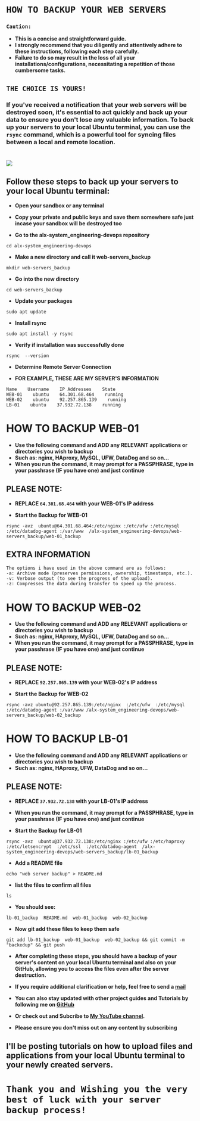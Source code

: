 # `HOW TO BACKUP YOUR WEB SERVERS`

### ``Caution:``
- **This is a concise and straightforward guide.** 
- **I strongly recommend that you diligently and attentively adhere to these instructions, following each step carefully.**
-  **Failure to do so may result in the loss of all your installations/configurations, necessitating a repetition of those cumbersome tasks.**

## `THE CHOICE IS YOURS!`
 
### If you've received a notification that your web servers will be destroyed soon, it's essential to act quickly and back up your data to ensure you don't lose any valuable information. To back up your servers to your local Ubuntu terminal, you can use the `rsync` command, which is a powerful tool for syncing files between a local and remote location.
#
![](https://thumbs.dreamstime.com/b/backup-restore-button-white-background-backup-restore-button-white-265066860.jpg)

## Follow these steps to back up your servers to your local Ubuntu terminal:

- **Open your sandbox or any  terminal**

- **Copy your private and public keys and save them somewhere safe just incase your sandbox will be destroyed too**

- **Go to the alx-system_engineering-devops repository**

```
cd alx-system_engineering-devops
```
 - **Make a new directory and call it web-servers_backup**

```
mkdir web-servers_backup
```

- **Go into the new directory**

```
cd web-servers_backup
```

- **Update your packages**

```
sudo apt update
```

- **Install rsync**

```
sudo apt install -y rsync
```

- **Verify if installation was successfully done**

```
rsync  --version
```

- **Determine Remote Server Connection**

- **FOR EXAMPLE, THESE ARE MY SERVER'S INFORMATION**

```
Name    Username    IP Addresses    State
WEB-01    ubuntu    64.301.68.464    running
WEB-02    ubuntu    92.257.865.139    running
LB-01    ubuntu    37.932.72.138    running
```


# HOW TO BACKUP WEB-01

- **Use the following command and ADD any RELEVANT applications or directories you wish to backup**
- **Such as: nginx, HAproxy, MySQL, UFW, DataDog and so on...**
- **When you run the command, it may prompt for a PASSPHRASE, type in your passhrase (IF you have one) and just continue**

## PLEASE NOTE:
- **REPLACE  `64.301.68.464` with your WEB-01's IP address**

- **Start the Backup for WEB-01**

```
rsync -avz  ubuntu@64.301.68.464:/etc/nginx :/etc/ufw :/etc/mysql  :/etc/datadog-agent :/var/www  /alx-system_engineering-devops/web-servers_backup/web-01_backup
```


## EXTRA INFORMATION
```
The options i have used in the above command are as follows:
-a: Archive mode (preserves permissions, ownership, timestamps, etc.).
-v: Verbose output (to see the progress of the upload).
-z: Compresses the data during transfer to speed up the process.
```


# HOW TO BACKUP WEB-02

- **Use the following command and ADD any RELEVANT applications or directories you wish to backup**
- **Such as: nginx, HAproxy, MySQL, UFW, DataDog and so on...**
- **When you run the command, it may prompt for a PASSPHRASE, type in your passhrase (IF you have one) and just continue**


## PLEASE NOTE:
- **REPLACE  `92.257.865.139`  with your WEB-02's IP address**

- **Start the Backup for WEB-02**

```
rsync -avz ubuntu@92.257.865.139:/etc/nginx  :/etc/ufw  :/etc/mysql  :/etc/datadog-agent :/var/www /alx-system_engineering-devops/web-servers_backup/web-02_backup
```



# HOW TO BACKUP LB-01

- **Use the following command and ADD any RELEVANT applications or directories you wish to backup**
- **Such as: nginx, HAproxy, UFW, DataDog and so on...** 


## PLEASE NOTE:
- **REPLACE  `37.932.72.138`  with your LB-01's IP address**

- **When you run the command, it may prompt for a PASSPHRASE, type in your passhrase (IF you have one) and just continue**

- **Start the Backup for LB-01**

```
rsync -avz  ubuntu@37.932.72.138:/etc/nginx :/etc/ufw :/etc/haproxy :/etc/letsencrypt  :/etc/ssl  :/etc/datadog-agent  /alx-system_engineering-devops/web-servers_backup/lb-01_backup
```

- **Add a README file**
  
```
echo "web server backup" > README.md
```

- **list the files to confirm all files**

```
ls
```

- **You should see:**

```
lb-01_backup  README.md  web-01_backup  web-02_backup
```

- **Now git add these files to keep them safe**

```
git add lb-01_backup  web-01_backup  web-02_backup && git commit -m "backedup" && git push
```

- **After completing these steps, you should have a backup of your server's content on your local Ubuntu terminal and also on your GitHub,
allowing you to access the files even after the server destruction.**



- **If you require additional clarification or help, feel free to send a [mail](igbebestor72gmail.com)**
- **You can also stay updated with other project guides and Tutorials by following me on [GitHub](https://github.com/besthor)**
- **Or check out and Subcribe to [My YouTube channel](https://www.youtube.com/channel/UCVLwEYPiV1omTB-8ZQAioyw).**
- **Please ensure you don't miss out on any content by subscribing**

## I'll be posting tutorials on how to upload files and applications from your local Ubuntu terminal to your newly created servers.

# `Thank you and Wishing you the very best of luck with your server backup process!`

